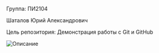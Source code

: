 Группа: ПИ2104

Шаталов Юрий Александрович

Цель репозитория: Демонстрация работы с Git и GitHub

![Описание]([https://yandex.ru/images/search?family=yes&img_url=https%3A%2F%2Fi.pinimg.com%2Foriginals%2F4c%2F04%2Fc0%2F4c04c076a8300232d2c52fe7a266d665.jpg&lr=35&nl=1&pos=0&rpt=simage&source=morda&text=%D0%9A%D0%B8%D1%82%D1%8B](https://mir-s3-cdn-cf.behance.net/project_modules/2800_opt_1/f2bf4041631823.57ad75df67396.jpg)https://mir-s3-cdn-cf.behance.net/project_modules/2800_opt_1/f2bf4041631823.57ad75df67396.jpg)
